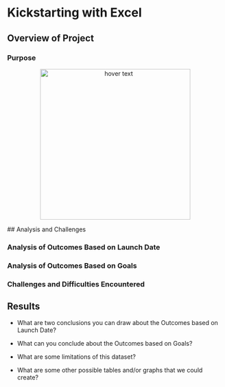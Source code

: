 # Kickstarting with Excel

## Overview of Project

### Purpose
<p align="center">
  <img src="Resources/Outcomes_vs_Goals" width="350" title="hover text">
</p>
## Analysis and Challenges

### Analysis of Outcomes Based on Launch Date

### Analysis of Outcomes Based on Goals

### Challenges and Difficulties Encountered

## Results

- What are two conclusions you can draw about the Outcomes based on Launch Date?

- What can you conclude about the Outcomes based on Goals?

- What are some limitations of this dataset?

- What are some other possible tables and/or graphs that we could create?
